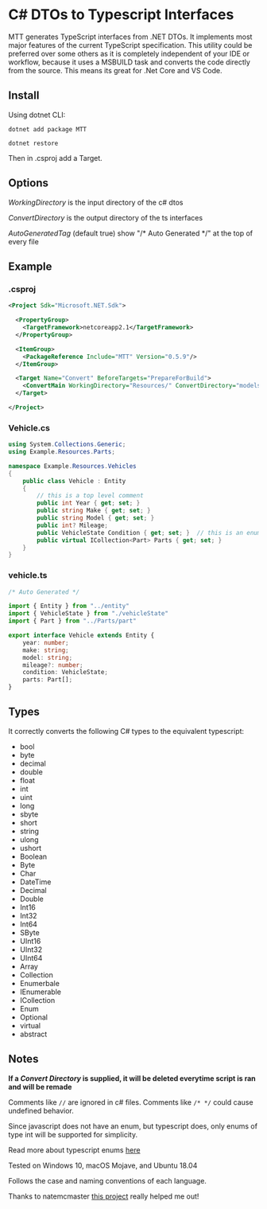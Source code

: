 # C# DTOs to Typescript Interfaces

MTT generates TypeScript interfaces from .NET DTOs. It implements most major features of the current TypeScript specification. This utility could be preferred over some others as it is completely independent of your IDE or workflow, because it uses a MSBUILD task and converts the code directly from the source. This means its great for .Net Core and VS Code.

## Install

Using dotnet CLI:

`dotnet add package MTT`

`dotnet restore`

Then in .csproj add a Target.

## Options

_WorkingDirectory_ is the input directory of the c# dtos

_ConvertDirectory_ is the output directory of the ts interfaces

_AutoGeneratedTag_ (default true) show "/\* Auto Generated \*/" at the top of every file

## Example

### .csproj

```XML
<Project Sdk="Microsoft.NET.Sdk">

  <PropertyGroup>
    <TargetFramework>netcoreapp2.1</TargetFramework>
  </PropertyGroup>

  <ItemGroup>
    <PackageReference Include="MTT" Version="0.5.9"/>
  </ItemGroup>

  <Target Name="Convert" BeforeTargets="PrepareForBuild">
    <ConvertMain WorkingDirectory="Resources/" ConvertDirectory="models/"/>
  </Target>

</Project>
```

### Vehicle.cs

```C#
using System.Collections.Generic;
using Example.Resources.Parts;

namespace Example.Resources.Vehicles
{
    public class Vehicle : Entity
    {
        // this is a top level comment
        public int Year { get; set; }
        public string Make { get; set; }
        public string Model { get; set; }
        public int? Mileage;
        public VehicleState Condition { get; set; }  // this is an enum of type int
        public virtual ICollection<Part> Parts { get; set; }
    }
}
```

### vehicle.ts

```ts
/* Auto Generated */

import { Entity } from "../entity"
import { VehicleState } from "./vehicleState"
import { Part } from "../Parts/part"

export interface Vehicle extends Entity {
    year: number;
    make: string;
    model: string;
    mileage?: number;
    condition: VehicleState;
    parts: Part[];
}
```

## Types

It correctly converts the following C# types to the equivalent typescript:

* bool
* byte
* decimal
* double
* float
* int
* uint
* long
* sbyte
* short
* string
* ulong
* ushort
* Boolean
* Byte
* Char
* DateTime
* Decimal
* Double
* Int16
* Int32
* Int64
* SByte
* UInt16
* UInt32
* UInt64
* Array
* Collection
* Enumerbale
* IEnumerable
* ICollection
* Enum
* Optional
* virtual
* abstract

## Notes

**If a _Convert Directory_ is supplied, it will be deleted everytime script is ran and will be remade**

Comments like `//` are ignored in c# files.  Comments like `/* */` could cause undefined behavior.

Since javascript does not have an enum, but typescript does, only enums of type int will be supported for simplicity.

Read more about typescript enums [here](https://www.typescriptlang.org/docs/handbook/enums.html)

Tested on Windows 10, macOS Mojave, and Ubuntu 18.04

Follows the case and naming conventions of each language.

Thanks to natemcmaster [this project](https://github.com/natemcmaster/msbuild-tasks) really helped me out!
